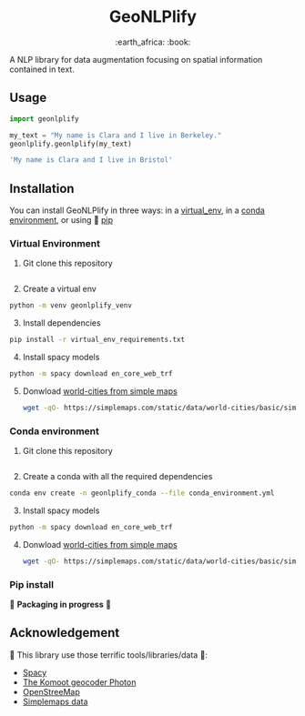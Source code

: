 <h1 align="center"> GeoNLPlify</h1>
<p align="center"> :earth_africa: :book: </p>

A NLP library for data augmentation focusing on spatial information contained in text.

## Usage
```python
import geonlplify

my_text = "My name is Clara and I live in Berkeley."
geonlplify.geonlplify(my_text)
```
```bash
'My name is Clara and I live in Bristol'
```

## Installation
You can install GeoNLPlify in three ways: in a [virtual_env](#virtual-environment), in a [conda environment](#conda-environment), or using :construction: [pip](#pip-install)
### Virtual Environment
1. Git clone this repository
  ```bash
  
  ```
2. Create a virtual env
  ```bash
  python -m venv geonlplify_venv
  ```
3. Install dependencies
  ```bash
  pip install -r virtual_env_requirements.txt
  ```
4. Install spacy models
  ```bash 
  python -m spacy download en_core_web_trf
  ```
5. Donwload [world-cities from simple maps](https://simplemaps.com/data/world-cities)
    ```bash
    wget -qO- https://simplemaps.com/static/data/world-cities/basic/simplemaps_worldcities_basicv1.75.zip  | bsdtar -xvf- -C ./geonlplify/simplemaps/
    ```
### Conda environment
1. Git clone this repository
  ```bash
  
  ```
2. Create a conda with all the required dependencies
  ```bash
  conda env create -n geonlplify_conda --file conda_environment.yml
  ```
3. Install spacy models
  ```bash 
  python -m spacy download en_core_web_trf
  ```
4. Donwload [world-cities from simple maps](https://simplemaps.com/data/world-cities)
    ```bash
    wget -qO- https://simplemaps.com/static/data/world-cities/basic/simplemaps_worldcities_basicv1.75.zip  | bsdtar -xvf- -C ./geonlplify/simplemaps/
    ```
### Pip install
:construction: **Packaging in progress** :construction:

## Acknowledgement
:pray: This library use those terrific tools/libraries/data :muscle::
+ [Spacy](https://spacy.io/)
+ [The Komoot geocoder Photon](photon.komoot.io/)
+ [OpenStreeMap](openstreetmap.org/copyright)
+ [Simplemaps data](https://simplemaps.com/data/world-cities)